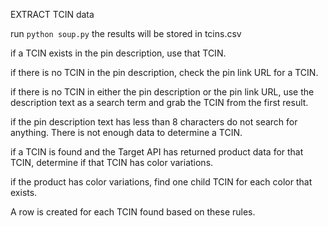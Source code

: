 EXTRACT TCIN data

run ```python soup.py```
the results will be stored in tcins.csv

if a TCIN exists in the pin description, use that TCIN.

if there is no TCIN in the pin description, check the pin link URL for a TCIN.

if there is no TCIN in either the pin description or the pin link URL, use the description text as a search term and grab the TCIN from the first result.

if the pin description text has less than 8 characters do not search for anything. There is not enough data to determine a TCIN.

if a TCIN is found and the Target API has returned product data for that TCIN, determine if that TCIN has color variations.

if the product has color variations, find one child TCIN for each color that exists.

A row is created for each TCIN found based on these rules.
